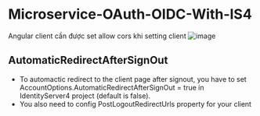 # Microservice-OAuth-OIDC-With-IS4

Angular client cần được set allow cors khi setting client
![image](https://github.com/tuanna0210/Microservice-OAuth-OIDC-With-IS4/assets/37151694/b6b6ead6-5b8c-4d55-826a-6370c3d2baab)
## AutomaticRedirectAfterSignOut
- To automactic redirect to the client page after signout, you have to set AccountOptions.AutomaticRedirectAfterSignOut = true in IdentityServer4 project (default is false).
- You also need to config PostLogoutRedirectUrls property for your client 
